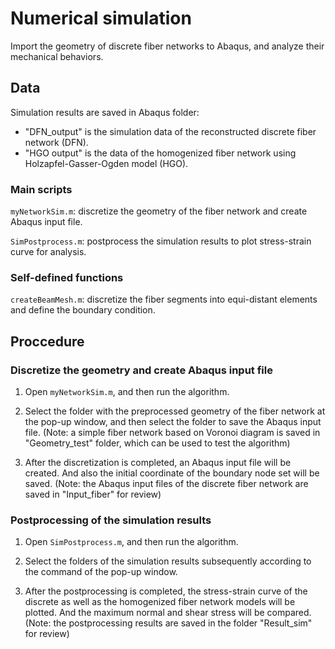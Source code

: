 # Numerical simulation
Import the geometry of discrete fiber networks to Abaqus, and analyze their mechanical behaviors.

## Data
Simulation results are saved in Abaqus folder:
- "DFN_output" is the simulation data of the reconstructed discrete fiber network (DFN).
- "HGO output" is the data of the homogenized fiber network using Holzapfel-Gasser-Ogden model (HGO).

### Main scripts

`myNetworkSim.m`: discretize the geometry of the fiber network and create Abaqus input file.

`SimPostprocess.m`: postprocess the simulation results to plot stress-strain curve for analysis.

### Self-defined functions

`createBeamMesh.m`: discretize the fiber segments into equi-distant elements and define the boundary condition.

## Proccedure
### Discretize the geometry and create Abaqus input file

1. Open `myNetworkSim.m`, and then run the algorithm.

2. Select the folder with the preprocessed geometry of the fiber network at the pop-up window, and then select the folder to save the Abaqus input file.
(Note: a simple fiber network based on Voronoi diagram is saved in "Geometry_test" folder, which can be used to test the algorithm)

3. After the discretization is completed, an Abaqus input file will be created. And also the initial coordinate of the boundary node set will be saved.
(Note: the Abaqus input files of the discrete fiber network are saved in "Input_fiber" for review)

### Postprocessing of the simulation results

1. Open `SimPostprocess.m`, and then run the algorithm.

2. Select the folders of the simulation results subsequently according to the command of the pop-up window.

3. After the postprocessing is completed, the stress-strain curve of the discrete as well as the homogenized fiber network models will be plotted. And the maximum normal and shear stress will be compared.
(Note: the postprocessing results are saved in the folder "Result_sim" for review)
